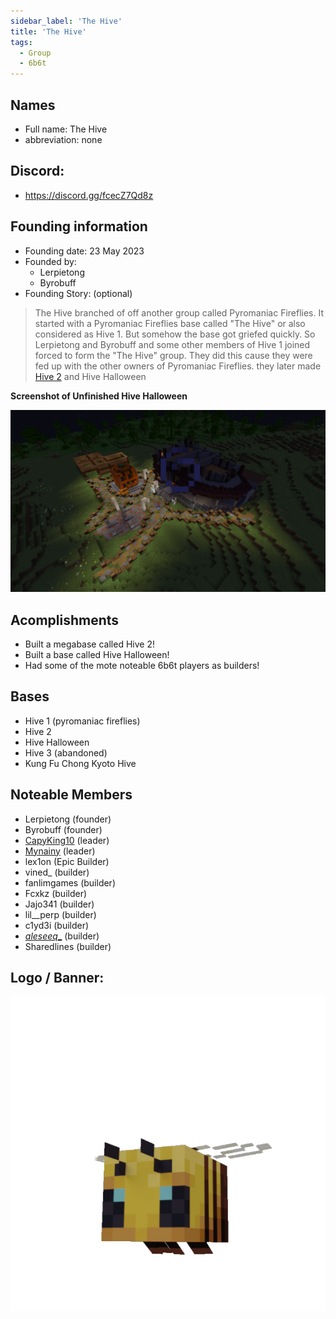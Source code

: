 ```yaml
---
sidebar_label: 'The Hive'
title: 'The Hive'
tags:
  - Group
  - 6b6t
---
```


## Names
* Full name: The Hive
* abbreviation: none

## Discord:
* https://discord.gg/fcecZ7Qd8z

## Founding information
* Founding date: 23 May 2023
* Founded by: 
  * Lerpietong
  * Byrobuff
* Founding Story: (optional)
> The Hive branched of off another group called Pyromaniac Fireflies. It started with a Pyromaniac Fireflies base called "The Hive" or also considered as Hive 1. But somehow the base got griefed quickly. So Lerpietong and Byrobuff and some other members of Hive 1 joined forced to form the "The Hive" group. They did this cause they were fed up with the other owners of Pyromaniac Fireflies. they later made [Hive 2](https://www.youtube.com/watch?v=sFIcEpTGAiU) and Hive Halloween


**Screenshot of Unfinished Hive Halloween**

![Hive Halloween](../../static/img/groups/The%20Hive/halloween2.png)

## Acomplishments
- Built a megabase called Hive 2!
- Built a base called Hive Halloween!
- Had some of the mote noteable 6b6t players as builders!

## Bases
- Hive 1 (pyromaniac fireflies)
- Hive 2
- Hive Halloween
- Hive 3 (abandoned)
- Kung Fu Chong Kyoto Hive

## Noteable Members
- Lerpietong (founder)
- Byrobuff (founder)
- [CapyKing10](../Users/capy.md) (leader)
- [Mynainy](../Users/myniany.md) (leader)
- lex1on (Epic Builder)
- vined_ (builder)
- fanlimgames (builder)
- Fcxkz (builder)
- Jajo341 (builder)
- lil__perp (builder)
- c1yd3i (builder)
- [_aleseeq__](../Users/North.md) (builder)
- Sharedlines (builder)

## Logo / Banner:
![logo](../../static/img/groups/The%20Hive/logo.png)